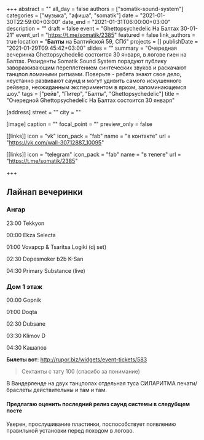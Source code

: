 +++
abstract = ""
all_day = false
authors = ["somatik-sound-system"]
categories = ["музыка", "афиша", "somatik"]
date = "2021-01-30T22:59:00+03:00"
date_end = "2021-01-31T06:00:00+03:00"
description = ""
draft = false
event = "Ghettopsychedelic На Балтах 30-01-21"
event_url = "https://t.me/somatik/2385"
featured = false
link_authors = true
location = "**Балты** на Балтийской 59, СПб"
projects = []
publishDate = "2021-01-29T09:45:42+03:00"
slides = ""
summary = "Очередная вечеринка Ghettopsychedelic состоится 30 января, в логове гиен на Балтах. Резиденты Somatik Sound System порадуют публику завораживающим переплетением синтеческих звуков и раскачают танцпол ломаными ритмами. Поверьте - ребята знают свое дело, неустанно развивают саунд и могут удивить самого искушенного рейвера, неожиданным экспериментом в ярком, запоминающемся шоу."
tags = ["рейв", "Питер", "Балты", "Ghettopsychedelic"]
title = "Очередной Ghettopsychedelic На Балтах состоится 30 января"

[address]
  street = ""
  city = ""

[image]
  caption = ""
  focal_point = ""
  preview_only = false

[[links]]
  icon = "vk"
  icon_pack = "fab"
  name = "в контакте"
  url = "https://vk.com/wall-30712887_10095"

[[links]]
  icon = "telegram"
  icon_pack = "fab"
  name = "в телеге"
  url = "https://t.me/somatik/2385"

+++
## Лайнап вечеринки

### Ангар

23:00 Tekkyon

00:00 Ekza Selecta

01:00 Vovapcp & Tsaritsa Logiki (dj set)

02:30 Dopesmoker b2b K-San

04:30 Primary Substance (live)

### Дом 1 этаж

00:00 Gopnik

01:00  Doqta

02:30 Dubsane

03:30 Klimov D

04:30 Кашапов

**Билеты вот**: http://rupor.biz/widgets/event-tickets/583 

> Сектанты с тату 100 (спасибо за понимание)

В Вандерленде на двух танцполах отдельная туса СИЛАРИТМА печати/браслеты действительны и там и там.

#### Предлагаю оценить последний релиз саунд системы в следубщем посте

Уверен, прослушивание пластинки, поспособствует появлению правильной установки перед походом в логово.

